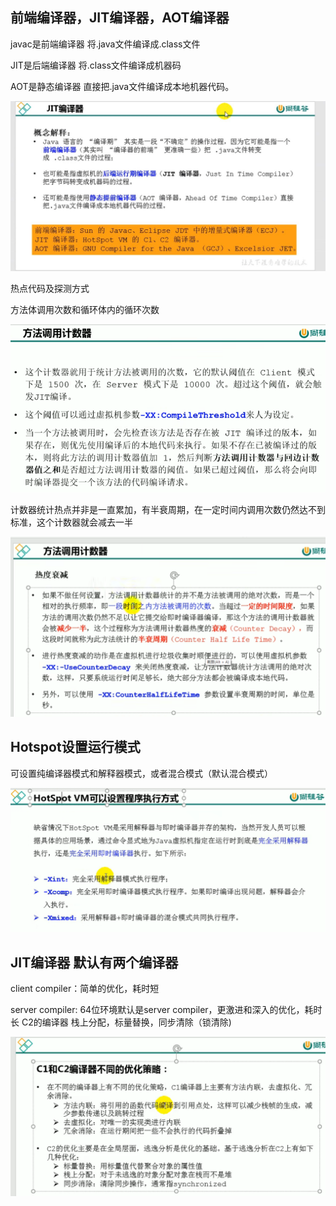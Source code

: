 前端编译器，JIT编译器，AOT编译器
---

javac是前端编译器 将.java文件编译成.class文件

JIT是后端编译器 将.class文件编译成机器码

AOT是静态编译器 直接把.java文件编译成本地机器代码。

![img_16.png](img3/img_16.png)

热点代码及探测方式

方法体调用次数和循环体内的循环次数

![img_17.png](img3/img_17.png)

计数器统计热点并非是一直累加，有半衰周期，在一定时间内调用次数仍然达不到标准，这个计数器就会减去一半

![img_18.png](img3/img_18.png)

Hotspot设置运行模式
---
可设置纯编译器模式和解释器模式，或者混合模式（默认混合模式）

![img_19.png](img3/img_19.png)

JIT编译器 默认有两个编译器 
---

client compiler：简单的优化，耗时短

server compiler: 64位环境默认是server compiler，更激进和深入的优化，耗时长
                 C2的编译器 栈上分配，标量替换，同步清除（锁清除)

![img_20.png](img3/img_20.png)

